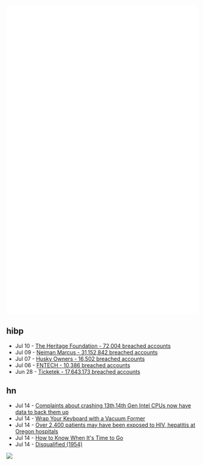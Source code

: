 ![Metrics](https://raw.githubusercontent.com/phixion/phixion/master/metrics.svg)

## hibp

<!--
for https://github.com/phixion/phixion/blob/main/.github/workflows/feeds.yml
-->
<!--START_SECTION:haveibeenpwnd-->
- Jul 10 - [The Heritage Foundation - 72,004 breached accounts](https://haveibeenpwned.com/PwnedWebsites#TheHeritageFoundation)
- Jul 09 - [Neiman Marcus - 31,152,842 breached accounts](https://haveibeenpwned.com/PwnedWebsites#NeimanMarcus)
- Jul 07 - [Husky Owners - 16,502 breached accounts](https://haveibeenpwned.com/PwnedWebsites#HuskyOwners)
- Jul 06 - [FNTECH - 10,386 breached accounts](https://haveibeenpwned.com/PwnedWebsites#RobloxDeveloperConference2024)
- Jun 28 - [Ticketek - 17,643,173 breached accounts](https://haveibeenpwned.com/PwnedWebsites#Ticketek)
<!--END_SECTION:haveibeenpwnd-->

## hn

<!--
for https://github.com/phixion/phixion/blob/main/.github/workflows/feeds.yml
-->
<!--START_SECTION:hn-->
- Jul 14 - [Complaints about crashing 13th,14th Gen Intel CPUs now have data to back them up](https://www.theverge.com/2024/7/14/24198299/intel-13th-14th-gen-i9-cpu-crashes-telemetry-alderon-games-warframe)
- Jul 14 - [Wrap Your Keyboard with a Vacuum Former](https://hackaday.com/2024/07/14/wrap-your-keyboard-with-a-vacuum-former/)
- Jul 14 - [Over 2,400 patients may have been exposed to HIV, hepatitis at Oregon hospitals](https://www.cbsnews.com/news/oregon-hospital-patients-exposed-infectious-disease-hiv-hepatitis/)
- Jul 14 - [How to Know When It's Time to Go](https://thecodist.com/how-to-know-when-its-time-to-go/)
- Jul 14 - [Disqualified (1954)](https://www.gutenberg.org/cache/epub/30251/pg30251-images.html)
<!--END_SECTION:hn-->

<!--
for https://yhype.me
-->
![](https://hit.yhype.me/github/profile?user_id=13013670)
